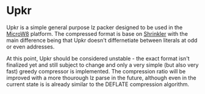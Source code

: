 # Upkr

Upkr is a simple general purpose lz packer designed to be used in the [MicroW8](https://github.com/exoticorn/microw8) platform.
The compressed format is base on [Shrinkler](https://github.com/askeksa/Shrinkler) with the main difference being that
Upkr doesn't differnetiate between literals at odd or even addresses.

At this point, Upkr should be considered unstable - the exact format isn't finalized yet and still subject to change
and only a very simple (but also very fast) greedy compressor is implemented. The compression ratio will be improved
with a more thourough lz parse in the future, although even in the current state is is already similar to the
DEFLATE compression algorithm.